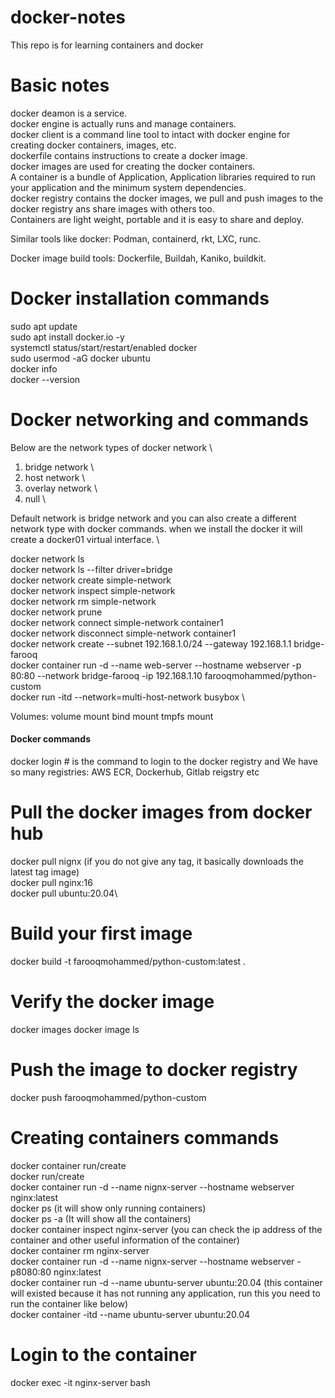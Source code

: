 # docker-notes
This repo is for learning containers and docker

# Basic notes
docker deamon is a service.\
docker engine is actually runs and manage containers.\
docker client is a command line tool to intact with docker engine for creating docker containers, images, etc.\
dockerfile contains instructions to create a docker image.\
docker images are used for creating the docker containers.\
A container is a bundle of Application, Application libraries required to run your application and the minimum system dependencies.\
docker registry contains the docker images, we pull and push images to the docker registry ans share images with others too.\
Containers are light weight, portable and it is easy to share and deploy.

Similar tools like docker: Podman, containerd, rkt, LXC, runc.

Docker image build tools: Dockerfile, Buildah, Kaniko, buildkit.

# Docker installation commands
sudo apt update\
sudo apt install docker.io -y\
systemctl status/start/restart/enabled docker\
sudo usermod -aG docker ubuntu\
docker info\
docker --version

# Docker networking and commands

Below are the network types of docker network \

1. bridge network \
2. host network \
3. overlay network \
4. null \

Default network is bridge network and you can also create a different network type with docker commands.
when we install the docker it will create a docker01 virtual interface. \

docker network ls \
docker network ls --filter driver=bridge \
docker network create simple-network \
docker network inspect simple-network \
docker network rm simple-network \
docker network prune \
docker network connect simple-network container1 \
docker network disconnect simple-network container1 \
docker network create --subnet 192.168.1.0/24 --gateway 192.168.1.1 bridge-farooq \
docker container run -d --name web-server --hostname webserver -p 80:80 --network bridge-farooq -ip 192.168.1.10 farooqmohammed/python-custom \
docker run -itd --network=multi-host-network busybox \


Volumes:
volume mount
bind mount
tmpfs mount

#### Docker commands ####
docker login # is the command to login to the docker registry and We have so many registries: AWS ECR, Dockerhub, Gitlab reigstry etc
# Pull the docker images from docker hub
docker pull nignx (if you do not give any tag, it basically downloads the latest tag image)\
docker pull nginx:16\
docker pull ubuntu:20.04\
# Build your first image
docker build -t farooqmohammed/python-custom:latest .
# Verify the docker image
docker images
docker image ls
# Push the image to docker registry
docker push farooqmohammed/python-custom
# Creating containers commands
docker container run/create\
docker run/create\
docker container run -d --name nignx-server --hostname webserver nginx:latest\
docker ps (it will show only running containers)\
docker ps -a (It will show all the containers)\
docker container inspect nginx-server (you can check the ip address of the container and other useful information of the container)\
docker container rm nginx-server\
docker container run -d --name nignx-server --hostname webserver -p8080:80 nginx:latest\
docker container run -d --name ubuntu-server ubuntu:20.04 (this container will existed because it has not running any application, run this you need to run the container like below)\
docker container -itd --name ubuntu-server ubuntu:20.04


# Login to the container
docker exec -it nginx-server bash

